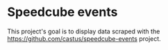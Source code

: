 # Speedcube events

This project's goal is to display data scraped with the <https://github.com/castus/speedcube-events> project.
